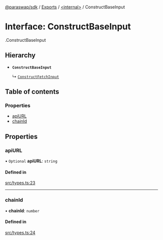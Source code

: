 [@paraswap/sdk](../README.md) / [Exports](../modules.md) / [<internal\>](../modules/internal_.md) / ConstructBaseInput

# Interface: ConstructBaseInput

[<internal>](../modules/internal_.md).ConstructBaseInput

## Hierarchy

- **`ConstructBaseInput`**

  ↳ [`ConstructFetchInput`](ConstructFetchInput.md)

## Table of contents

### Properties

- [apiURL](internal_.ConstructBaseInput.md#apiurl)
- [chainId](internal_.ConstructBaseInput.md#chainid)

## Properties

### apiURL

• `Optional` **apiURL**: `string`

#### Defined in

[src/types.ts:23](https://github.com/paraswap/paraswap-sdk-limit-orders/blob/chore/LO_pagination_params/src/types.ts#L23)

___

### chainId

• **chainId**: `number`

#### Defined in

[src/types.ts:24](https://github.com/paraswap/paraswap-sdk-limit-orders/blob/chore/LO_pagination_params/src/types.ts#L24)
